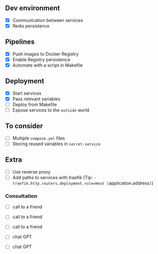 ## Dev environment
- [x] Communication between services
- [x] Redis persistence
## Pipelines
- [x] Push images to Docker Registry
- [x] Enable Registry persistence
- [x] Automate with a script in Makefile
## Deployment
- [x] Start services
- [x] Pass relevant variables
- [ ] Deploy from Makefile
- [ ] Expose services to the `outside` world
## To consider
- [ ] Multiple `compose.yml` files
- [ ] Storing reused variables in `secret-service`
## Extra
- [ ] Use reverse proxy
- [ ] Add paths to services with traefik (Tip: `- traefik.http.routers.deployment.rule=Host
  (`application.address`)`)

### Consultation
- [ ] call to a friend 
- [ ] call to a friend 
- [ ] call to a friend

- [ ] chat GPT
- [ ] chat GPT